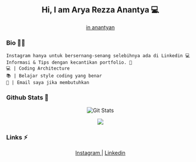 <!--
**anantyan/anantyan** is a ✨ _special_ ✨ repository because its `README.md` (this file) appears on your GitHub profile.

Here are some ideas to get you started:

- 🔭 I’m currently working on ...
- 🌱 I’m currently learning ...
- 👯 I’m looking to collaborate on ...
- 🤔 I’m looking for help with ...
- 💬 Ask me about ...
- 📫 How to reach me: ...
- 😄 Pronouns: ...
- ⚡ Fun fact: ...
-->

<div align="center">
  <h2> Hi, I am Arya Rezza Anantya 💻 </h2>
  <p><a href="https://www.linkedin.com/in/anantyan/">in anantyan</a></p>
</div>

### Bio 👨‍🦱

```
Instagram hanya untuk bersernang-senang selebihnya ada di Linkedin 💻 
Informasi & Tips dengan kecantikan portfolio. 🌈
💻 | Coding Architecture
📚 | Belajar style coding yang benar
💬 | Email saya jika membutuhkan
```

### Github Stats 💯
<div align="center">
  <img src="https://github-readme-stats.vercel.app/api/?username=anantyan&show_icons=true" alt="Git Stats">

![](https://github-readme-stats.vercel.app/api/top-langs/?username=anantyan)

</div>

### Links ⚡
<div align="center">
  <a href="https://www.instagram.com/anantyan"> Instagram </a> | <a href="https://www.linkedin.com/in/anantyan/"> Linkedin </a>
  <br />
  <!-- <img src="https://komarev.com/ghpvc/?username=anantyan" alt="Anantyan" /> -->
</div>

